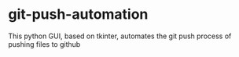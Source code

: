 # git-push-automation
This python GUI, based on tkinter, automates the git push process of pushing files to github
